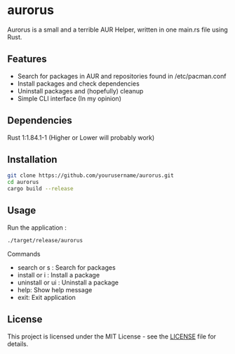 # aurorus

Aurorus is a small and a terrible AUR Helper, written in one main.rs file using Rust.

## Features

- Search for packages in AUR and repositories found in /etc/pacman.conf
- Install packages and check dependencies
- Uninstall packages and (hopefully) cleanup
- Simple CLI interface (In my opinion)

## Dependencies
Rust 1:1.84.1-1 (Higher or Lower will probably work)

## Installation
```sh
git clone https://github.com/yourusername/aurorus.git
cd aurorus
cargo build --release
```

## Usage
Run the application :
```sh
./target/release/aurorus
```
Commands
- search <package> or s <package>: Search for packages
- install <package> or i <package>: Install a package
- uninstall <package> or ui <package>: Uninstall a package
- help: Show help message
- exit: Exit application

## License

This project is licensed under the MIT License - see the [LICENSE](LICENSE) file for details.
